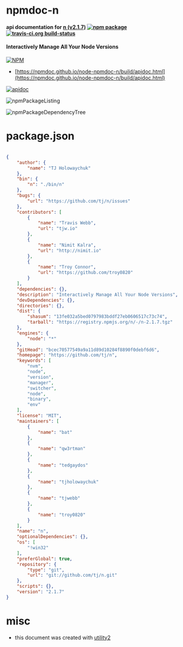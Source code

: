 # npmdoc-n

#### api documentation for  [n (v2.1.7)](https://github.com/tj/n)  [![npm package](https://img.shields.io/npm/v/npmdoc-n.svg?style=flat-square)](https://www.npmjs.org/package/npmdoc-n) [![travis-ci.org build-status](https://api.travis-ci.org/npmdoc/node-npmdoc-n.svg)](https://travis-ci.org/npmdoc/node-npmdoc-n)

#### Interactively Manage All Your Node Versions

[![NPM](https://nodei.co/npm/n.png?downloads=true&downloadRank=true&stars=true)](https://www.npmjs.com/package/n)

- [https://npmdoc.github.io/node-npmdoc-n/build/apidoc.html](https://npmdoc.github.io/node-npmdoc-n/build/apidoc.html)

[![apidoc](https://npmdoc.github.io/node-npmdoc-n/build/screenCapture.buildCi.browser.%252Ftmp%252Fbuild%252Fapidoc.html.png)](https://npmdoc.github.io/node-npmdoc-n/build/apidoc.html)

![npmPackageListing](https://npmdoc.github.io/node-npmdoc-n/build/screenCapture.npmPackageListing.svg)

![npmPackageDependencyTree](https://npmdoc.github.io/node-npmdoc-n/build/screenCapture.npmPackageDependencyTree.svg)



# package.json

```json

{
    "author": {
        "name": "TJ Holowaychuk"
    },
    "bin": {
        "n": "./bin/n"
    },
    "bugs": {
        "url": "https://github.com/tj/n/issues"
    },
    "contributors": [
        {
            "name": "Travis Webb",
            "url": "tjw.io"
        },
        {
            "name": "Nimit Kalra",
            "url": "http://nimit.io"
        },
        {
            "name": "Troy Connor",
            "url": "https://github.com/troy0820"
        }
    ],
    "dependencies": {},
    "description": "Interactively Manage All Your Node Versions",
    "devDependencies": {},
    "directories": {},
    "dist": {
        "shasum": "13fe032a5bed0797983bddf27eb0606517c73c74",
        "tarball": "https://registry.npmjs.org/n/-/n-2.1.7.tgz"
    },
    "engines": {
        "node": "*"
    },
    "gitHead": "bcec70577549a9a11d89d10284f8890f0debf6d6",
    "homepage": "https://github.com/tj/n",
    "keywords": [
        "nvm",
        "node",
        "version",
        "manager",
        "switcher",
        "node",
        "binary",
        "env"
    ],
    "license": "MIT",
    "maintainers": [
        {
            "name": "bat"
        },
        {
            "name": "qw3rtman"
        },
        {
            "name": "tedgaydos"
        },
        {
            "name": "tjholowaychuk"
        },
        {
            "name": "tjwebb"
        },
        {
            "name": "troy0820"
        }
    ],
    "name": "n",
    "optionalDependencies": {},
    "os": [
        "!win32"
    ],
    "preferGlobal": true,
    "repository": {
        "type": "git",
        "url": "git://github.com/tj/n.git"
    },
    "scripts": {},
    "version": "2.1.7"
}
```



# misc
- this document was created with [utility2](https://github.com/kaizhu256/node-utility2)
